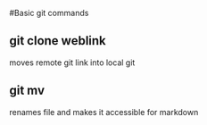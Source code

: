 #Basic git commands

## git clone weblink
moves remote git link into local git

## git mv
renames file and makes it accessible for markdown
